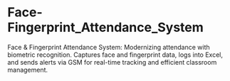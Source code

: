 # Face-Fingerprint_Attendance_System
Face &amp; Fingerprint Attendance System: Modernizing attendance with biometric recognition. Captures face and fingerprint data, logs into Excel, and sends alerts via GSM for real-time tracking and efficient classroom management. 
